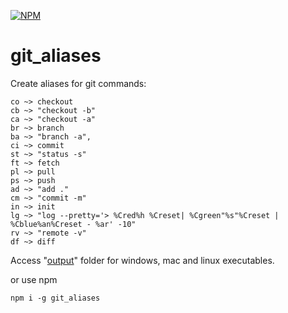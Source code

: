 [![NPM](https://nodei.co/npm/git_aliases.png)](https://nodei.co/npm/git_aliases/)

# git_aliases
Create aliases for git commands:

```
co ~> checkout
cb ~> "checkout -b"
ca ~> "checkout -a"
br ~> branch
ba ~> "branch -a",
ci ~> commit
st ~> "status -s"
ft ~> fetch
pl ~> pull
ps ~> push
ad ~> "add ."
cm ~> "commit -m"
in ~> init
lg ~> "log --pretty='> %Cred%h %Creset| %Cgreen"%s"%Creset | %Cblue%an%Creset - %ar' -10"
rv ~> "remote -v"
df ~> diff
```

Access "[output](/output)" folder for windows, mac and linux executables.

or use npm

`npm i -g git_aliases`
